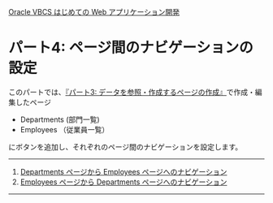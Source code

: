 [Oracle VBCS はじめての Web アプリケーション開発](../../README.md)

# パート4: ページ間のナビゲーションの設定

このパートでは、[『パート3:	データを参照・作成するページの作成』](../part3/README.md)で作成・編集したページ

* Departments (部門一覧)
* Employees （従業員一覧）

にボタンを追加し、それぞれのページ間のナビゲーションを設定します。

----
1. [Departments ページから Employees ページへのナビゲーション](departments_to_employees.md)
2. [Employees ページから Departments ページへのナビゲーション](employees_to_departments.md)
----
